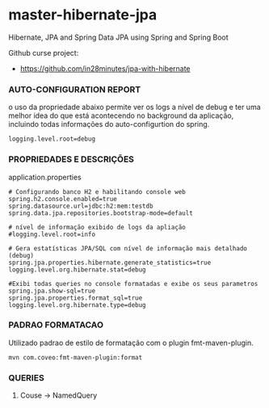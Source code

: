 # master-hibernate-jpa
Hibernate, JPA and Spring Data JPA using Spring and Spring Boot


Github curse project:
- https://github.com/in28minutes/jpa-with-hibernate

### AUTO-CONFIGURATION REPORT
o uso da propriedade abaixo permite ver os logs a nível de debug e ter uma melhor idea do que está acontecendo no background da aplicação, incluindo todas informações do auto-configurtion do spring. 
```shell
logging.level.root=debug
```


### PROPRIEDADES E DESCRIÇÕES
application.properties
```shell
# Configurando banco H2 e habilitando console web
spring.h2.console.enabled=true
spring.datasource.url=jdbc:h2:mem:testdb
spring.data.jpa.repositories.bootstrap-mode=default

# nível de informação exibido de logs da apliação
#logging.level.root=info

# Gera estatísticas JPA/SQL com nível de informação mais detalhado (debug)
spring.jpa.properties.hibernate.generate_statistics=true
logging.level.org.hibernate.stat=debug

#Exibi todas queries no console formatadas e exibe os seus parametros
spring.jpa.show-sql=true
spring.jpa.properties.format_sql=true
logging.level.org.hibernate.type=debug
```

### PADRAO FORMATACAO
Utilizado padrao de estilo de formatação com o plugin fmt-maven-plugin. 
```shell
mvn com.coveo:fmt-maven-plugin:format
```

### QUERIES
1. Couse -> NamedQuery